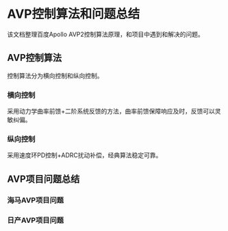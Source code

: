 # AVP控制算法和问题总结
该文档整理百度Apollo AVP2控制算法原理，和项目中遇到和解决的问题。
## AVP控制算法
控制算法分为横向控制和纵向控制。
### 横向控制
采用动力学曲率前馈+二阶系统反馈的方法，曲率前馈保障响应及时，反馈可以灵敏纠偏。
### 纵向控制
采用速度环PD控制+ADRC扰动补偿，经典算法稳定可靠。

## AVP项目问题总结

### 海马AVP项目问题

### 日产AVP项目问题